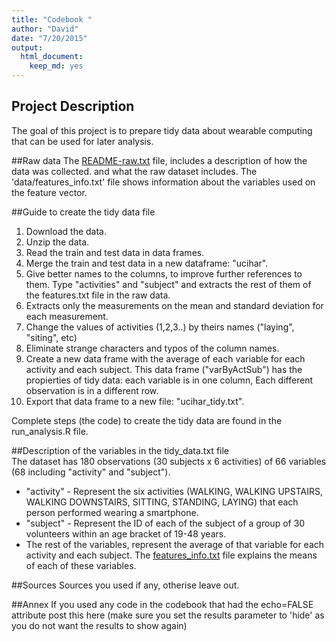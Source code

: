 ```yaml
---
title: "Codebook "
author: "David"
date: "7/20/2015"
output:
  html_document:
    keep_md: yes
---
```


## Project Description
The goal of this project is to prepare tidy data about wearable computing that can be used for later analysis.

##Raw data
The [README-raw.txt](https://github.com/dtgeoinfo/getdata-030/blob/master/README-raw.txt) file, includes a description of how the data was collected. and what the raw dataset includes. The  'data/features_info.txt'  file shows information about the variables used on the feature vector.

##Guide to create the tidy data file
1. Download the data.
2. Unzip the data.
3. Read the train and test data in data frames.
4. Merge the train and test data in a new dataframe: "ucihar".
5. Give better names to the columns, to improve further references to them. Type "activities" and "subject" and extracts the rest of them of the features.txt file in the raw data.
6. Extracts only the measurements on the mean and standard deviation for each measurement.
7. Change the values of activities (1,2,3..) by theirs names ("laying", "siting", etc)
8. Eliminate strange characters and typos of the column names.
9. Create a new data frame with the average of each variable for each activity and each subject.
This data frame ("varByActSub") has the propierties of tidy data: each variable is in one column, Each different observation is in a different row.
10. Export that data frame to a new file: "ucihar_tidy.txt".

Complete steps (the code) to create the tidy data are found in the run_analysis.R file.

##Description of the variables in the tidy_data.txt file  
The dataset has 180 observations (30 subjects x 6 activities) of 66 variables (68 including "activity" and "subject").
* "activity" - Represent the six activities (WALKING, WALKING UPSTAIRS, WALKING DOWNSTAIRS, SITTING, STANDING, LAYING) that each person performed wearing a smartphone.  
* "subject" - Represent the ID of each of the subject of a group of 30 volunteers within an age bracket of 19-48 years.  
* The rest of the variables, represent the average of that variable for each activity and each subject. The [features_info.txt](https://github.com/dtgeoinfo/getdata-030/blob/master/features_info.txt) file explains the means of each of these variables.  

##Sources
Sources you used if any, otherise leave out.

##Annex
If you used any code in the codebook that had the echo=FALSE attribute post this here (make sure you set the results parameter to 'hide' as you do not want the results to show again)